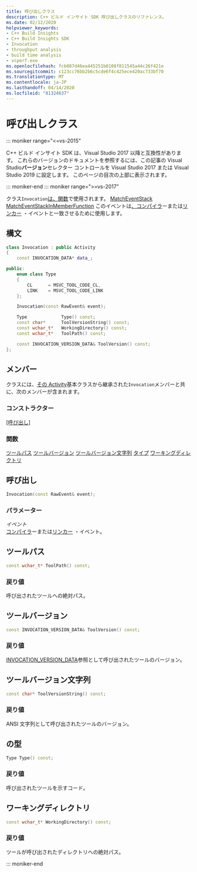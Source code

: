 ```yaml
---
title: 呼び出しクラス
description: C++ ビルド インサイト SDK 呼び出しクラスのリファレンス。
ms.date: 02/12/2020
helpviewer_keywords:
- C++ Build Insights
- C++ Build Insights SDK
- Invocation
- throughput analysis
- build time analysis
- vcperf.exe
ms.openlocfilehash: fcb087d46ea445251b0108f811545a44c26f421e
ms.sourcegitcommit: c123cc76bb2b6c5cde6f4c425ece420ac733bf70
ms.translationtype: MT
ms.contentlocale: ja-JP
ms.lasthandoff: 04/14/2020
ms.locfileid: "81324637"
---
```

# <a name="invocation-class"></a>呼び出しクラス

::: moniker range="<=vs-2015"

C++ ビルド インサイト SDK は、Visual Studio 2017 以降と互換性があります。 これらのバージョンのドキュメントを参照するには、この記事の Visual Studio**バージョン**セレクター コントロールを Visual Studio 2017 または Visual Studio 2019 に設定します。 このページの目次の上部に表示されます。

::: moniker-end
::: moniker range=">=vs-2017"

クラス`Invocation`[は、](../functions/match-event-in-member-function.md)[関数](../functions/match-event.md)で使用されます。 [MatchEventStack](../functions/match-event-stack.md) [MatchEventStackInMemberFunction](../functions/match-event-stack-in-member-function.md) このイベントは[、コンパイラ](../event-table.md#compiler)ーまたは[リンカー](../event-table.md#linker) ・イベントと一致させるために使用します。

## <a name="syntax"></a>構文

```cpp
class Invocation : public Activity
{
    const INVOCATION_DATA* data_;

public:
    enum class Type
    {
        CL      = MSVC_TOOL_CODE_CL,
        LINK    = MSVC_TOOL_CODE_LINK
    };

    Invocation(const RawEvent& event);

    Type             Type() const;
    const char*      ToolVersionString() const;
    const wchar_t*   WorkingDirectory() const;
    const wchar_t*   ToolPath() const;

    const INVOCATION_VERSION_DATA& ToolVersion() const;
};
```

## <a name="members"></a>メンバー

クラスには、[その Activity](activity.md)基本クラスから継承された`Invocation`メンバーと共に、次のメンバーが含まれます。

### <a name="constructors"></a>コンストラクター

[[呼び出し]](#invocation)

### <a name="functions"></a>関数

[ツールパス](#tool-path)
[ツールバージョン](#tool-version)
[ツールバージョン文字列](#tool-version-string)
[タイプ](#type)
[ワーキングディレクトリ](#working-directory)

## <a name="invocation"></a><a name="invocation"></a>呼び出し

```cpp
Invocation(const RawEvent& event);
```

### <a name="parameters"></a>パラメーター

*イベント*\
[コンパイラ](../event-table.md#compiler)ーまたは[リンカー](../event-table.md#linker) ・イベント。

## <a name="toolpath"></a><a name="tool-path"></a>ツールパス

```cpp
const wchar_t* ToolPath() const;
```

### <a name="return-value"></a>戻り値

呼び出されたツールへの絶対パス。

## <a name="toolversion"></a><a name="tool-version"></a>ツールバージョン

```cpp
const INVOCATION_VERSION_DATA& ToolVersion() const;
```

### <a name="return-value"></a>戻り値

[INVOCATION_VERSION_DATA](../c-event-data-types/invocation-version-data-struct.md)参照として呼び出されたツールのバージョン。

## <a name="toolversionstring"></a><a name="tool-version-string"></a>ツールバージョン文字列

```cpp
const char* ToolVersionString() const;
```

### <a name="return-value"></a>戻り値

ANSI 文字列として呼び出されたツールのバージョン。

## <a name="type"></a><a name="type"></a> の型

```cpp
Type Type() const;
```

### <a name="return-value"></a>戻り値

呼び出されたツールを示すコード。

## <a name="workingdirectory"></a><a name="working-directory"></a>ワーキングディレクトリ

```cpp
const wchar_t* WorkingDirectory() const;
```

### <a name="return-value"></a>戻り値

ツールが呼び出されたディレクトリへの絶対パス。

::: moniker-end
